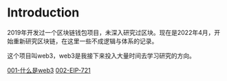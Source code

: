# Introduction

2019年开发过一个区块链钱包项目，未深入研究过区块。现在是2022年4月，开始重新研究区块链，在这里一些不成逻辑与体系的记录。

这个项目叫web3，web3是我接下来投入大量时间去学习研究的方向。

[001-什么是web3](./001-什么是web3/REAME.md)
[002-EIP-721](./002-EIP-721/REAME.md)
